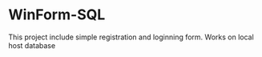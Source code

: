# WinForm-SQL
This project include simple registration and loginning form. Works on local host database
